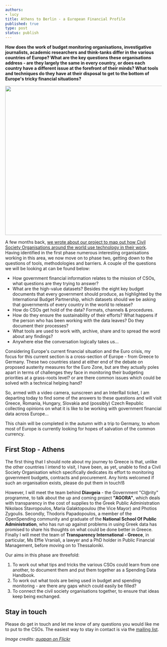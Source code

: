```yaml
---
authors:
- lucy
title: Athens to Berlin - a European Financial Profile
published: true
type: post
status: publish
---
```


**How does the work of budget monitoring organisations, investigative journalists, academic researchers and think-tanks differ in the various countries of Europe? What are the key questions these organisations address - are they largely the same in every country, or does each country have a different issue at the forefront of their minds? What tools and techniques do they have at their disposal to get to the bottom of Europe's tricky financial situations?**

<img alt="" src="http://farm7.staticflickr.com/6032/6309941378_b0a365ce28.jpg" title="Euro" class="alignnone" width="640" height="480" />

A few months back, [we wrote about our project to map out how Civil Society Organisations around the world use technology in their work](http://openspending.org/blog/2012/01/12/civil-society-and-spending-data-who-is-mapping-the-money.html). Having identified in the first phase numerous interesting organisations working in this area, we now move on to phase two, getting down to the questions of tools, methodologies and barriers. A couple of the questions we will be looking at can be found below:

* How government financial information relates to the mission of CSOs, what questions are they trying to answer? 
* What are the high-value datasets? Besides the eight key budget documents that every government should produce, as highlighted by the International Budget Partnership, which datasets should we be asking that governments of every country in the world to release?
* How do CSOs get hold of the data? Formats, channels & procedures. 
* How do they ensure the sustainability of their efforts? What happens if the person who has been working with the data leaves? Do they document their processes? 
* What tools are used to work with, archive, share and to spread the word about any findings?
* Anywhere else the conversation logically takes us... 

Considering Europe's current financial situation and the Euro crisis, my focus for this current section is a cross-section of Europe - from Greece to Germany. These two countries stand at either end of the debate on proposed austerity measures for the Euro Zone, but are they actually poles apart in terms of challenges they face in monitoring their budgeting priorities at a grass-roots level? or are there common issues which could be solved with a technical helping hand?

So, armed with a video camera, sunscreen and an InterRail ticket, I am departing today to find some of the answers to these questions and will visit Greece, Romania, Hungary, Slovakia and (possibly) Czech Republic collecting opinions on what it is like to be working with government financial data across Europe... 

This chain will be completed in the autumn with a trip to Germany, to whom most of Europe is currently looking for hopes of salvation of the common currency.

## First Stop - Athens

The first thing that I should note about my journey to Greece is that, unlike the other countries I intend to visit, I have been, as yet, unable to find a Civil Society Organisation which specifically dedicates its effort to monitoring government budgets, contracts and procurement. Any hints welcomed if such an organisation exists, please do put them in touch!ß

However, I will meet the team behind **Diavgeia** - the Government "Cl@rity" programme, to talk about the up and coming project **"AGORA"**, which deals with transparency in the cost of supplies to the Greek Public Administration  Nikolaos Stavropoulos, Maria Galaktopoulou (the Vice Mayor) and Photios Zygoulis. Secondly, Thodoris Papadopoulos, a member of the OpenSpending community and graduate of the **National School Of Public Administration**, who has run up against problems in using Greek data has promised to share his thoughts on what could be done better in Greece. Finally I will meet the team of **Transparency International - Greece**, in particular, Ms Effie Vraniali, a lawyer and a PhD holder in Public Financial Management, before moving on to Thessaloniki.

Our aims in this phase are threefold:

1. To work out what tips and tricks the various CSOs could learn from one another, to document them and put them together as a Spending Data Handbook.
2. To work out what tools are being used in budget and spending monitoring - are there any gaps which could easily be filled?
3. To connect the civil society organisations together, to ensure that ideas keep being exchanged.

## Stay in touch

Please do get in touch and let me know of any questions you would like me to put to the CSOs. The easiest way to stay in contact is via the [mailing list](http://lists.okfn.org/mailman/listinfo/openspending).

*Image credits: [quapan on Flickr](http://www.flickr.com/photos/hinkelstone/)*

